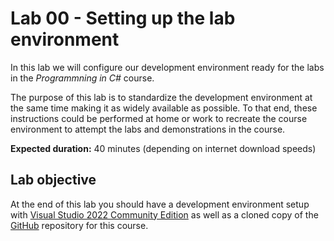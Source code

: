 # Lab 00 - Setting up the lab environment
In this lab we will configure our development environment ready for the labs in the *Programmning in C#* course. 

The purpose of this lab is to standardize the development environment at the same time making it as widely available as possible. To that end, these instructions could be performed at home or work to recreate the course environment to attempt the labs and demonstrations in the course.

**Expected duration:** 40 minutes (depending on internet download speeds)

## Lab objective
At the end of this lab you should have a development environment setup with [Visual Studio 2022 Community Edition](https://visualstudio.com) as well as a cloned copy of the [GitHub](https://github.com) repository for this course.